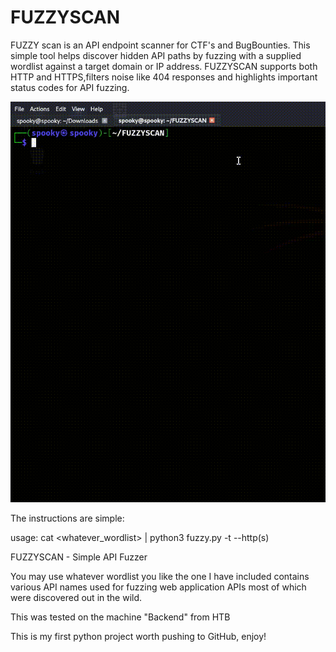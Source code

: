 # FUZZYSCAN
FUZZY scan is an API endpoint scanner for CTF's and BugBounties. This simple tool helps discover hidden API paths by fuzzing with a supplied wordlist against a target domain or IP address. FUZZYSCAN supports both HTTP and HTTPS,filters noise like 404 responses and highlights important status codes for API fuzzing.



![FUZZYSCAN](./REALDEMO.gif)







The instructions are simple:

usage: cat <whatever_wordlist> | python3 fuzzy.py -t <ip> --http(s)

FUZZYSCAN - Simple API Fuzzer


You may use whatever wordlist you like the one I have included contains various API names used for fuzzing web application APIs most of which were discovered out in the wild.

This was tested on the machine "Backend" from HTB

This is my first python project worth pushing to GitHub, enjoy!
